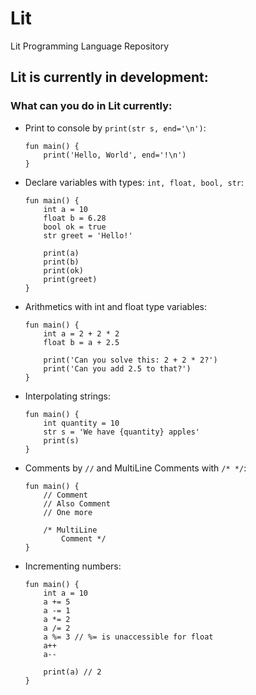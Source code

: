 # Lit
Lit Programming Language Repository

## Lit is currently in development:
### What can you do in Lit currently:

- Print to console by `print(str s, end='\n')`:

      fun main() {
          print('Hello, World', end='!\n')
      }
- Declare variables with types: `int, float, bool, str`:

      fun main() {
          int a = 10
          float b = 6.28
          bool ok = true
          str greet = 'Hello!'

          print(a)
          print(b)
          print(ok)
          print(greet)
      }
- Arithmetics with int and float type variables:

      fun main() {
          int a = 2 + 2 * 2
          float b = a + 2.5

          print('Can you solve this: 2 + 2 * 2?')
          print('Can you add 2.5 to that?')
      }
- Interpolating strings:

      fun main() {
          int quantity = 10
          str s = 'We have {quantity} apples'
          print(s)
      }
- Comments by `//` and MultiLine Comments with `/* */`:

      fun main() {
          // Comment
          // Also Comment
          // One more

          /* MultiLine
              Comment */
      }
- Incrementing numbers:

      fun main() {
          int a = 10
          a += 5
          a -= 1
          a *= 2
          a /= 2
          a %= 3 // %= is unaccessible for float
          a++
          a--
          
          print(a) // 2
      }